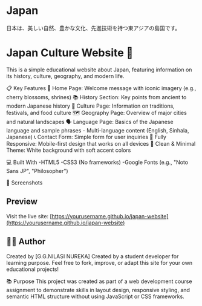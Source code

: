 # Japan
日本は、美しい自然、豊かな文化、先進技術を持つ東アジアの島国です。

# Japan Culture Website 🌸
This is a simple educational website about Japan, featuring information on its history, culture, geography, and modern life.

📋 Key Features
🏯 Home Page: Welcome message with iconic imagery (e.g., cherry blossoms, shrines)
📚 History Section: Key points from ancient to modern Japanese history
🎌 Culture Page: Information on traditions, festivals, and food culture
🗺️ Geography Page: Overview of major cities and natural landscapes
🗣️ Language Page: Basics of the Japanese language and sample phrases - Multi-language content (English, Sinhala, Japanese)
📞 Contact Form: Simple form for user inquiries
📱 Fully Responsive: Mobile-first design that works on all devices
🎨 Clean & Minimal Theme: White background with soft accent colors

💻 Built With
-HTML5
-CSS3 (No frameworks)
-Google Fonts (e.g., "Noto Sans JP", "Philosopher")

📸 Screenshots




## Preview
Visit the live site: [https://yourusername.github.io/japan-website](https://yourusername.github.io/japan-website)

## 👩‍💻 Author
Created by [G.G.NILASI NUREKA]
Created by a student developer for learning purpose.
Feel free to fork, improve, or adapt this site for your own educational projects!

📚 Purpose
This project was created as part of a web development course assignment to demonstrate skills in layout design, responsive styling, and semantic HTML structure without using JavaScript or CSS frameworks.


